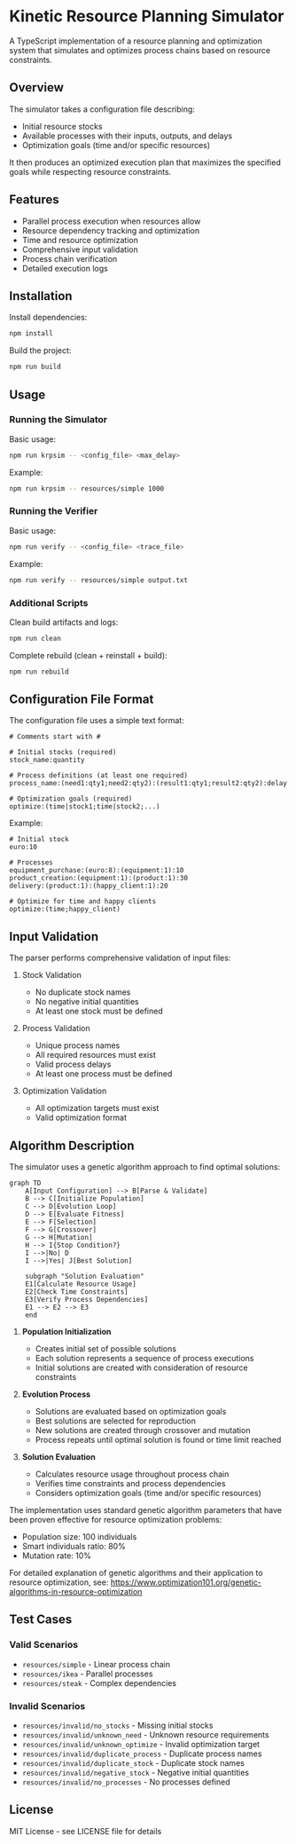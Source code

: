 # Kinetic Resource Planning Simulator

A TypeScript implementation of a resource planning and optimization system that simulates and optimizes process chains based on resource constraints.

## Overview

The simulator takes a configuration file describing:

- Initial resource stocks
- Available processes with their inputs, outputs, and delays
- Optimization goals (time and/or specific resources)

It then produces an optimized execution plan that maximizes the specified goals while respecting resource constraints.

## Features

- Parallel process execution when resources allow
- Resource dependency tracking and optimization
- Time and resource optimization
- Comprehensive input validation
- Process chain verification
- Detailed execution logs

## Installation

Install dependencies:

```bash
npm install
```

Build the project:

```bash
npm run build
```

## Usage

### Running the Simulator

Basic usage:

```bash
npm run krpsim -- <config_file> <max_delay>
```

Example:

```bash
npm run krpsim -- resources/simple 1000
```

### Running the Verifier

Basic usage:

```bash
npm run verify -- <config_file> <trace_file>
```

Example:

```bash
npm run verify -- resources/simple output.txt
```

### Additional Scripts

Clean build artifacts and logs:

```bash
npm run clean
```

Complete rebuild (clean + reinstall + build):

```bash
npm run rebuild
```

## Configuration File Format

The configuration file uses a simple text format:

```
# Comments start with #

# Initial stocks (required)
stock_name:quantity

# Process definitions (at least one required)
process_name:(need1:qty1;need2:qty2):(result1:qty1;result2:qty2):delay

# Optimization goals (required)
optimize:(time|stock1;time|stock2;...)
```

Example:

```
# Initial stock
euro:10

# Processes
equipment_purchase:(euro:8):(equipment:1):10
product_creation:(equipment:1):(product:1):30
delivery:(product:1):(happy_client:1):20

# Optimize for time and happy clients
optimize:(time;happy_client)
```

## Input Validation

The parser performs comprehensive validation of input files:

1. Stock Validation

   - No duplicate stock names
   - No negative initial quantities
   - At least one stock must be defined

2. Process Validation

   - Unique process names
   - All required resources must exist
   - Valid process delays
   - At least one process must be defined

3. Optimization Validation
   - All optimization targets must exist
   - Valid optimization format

## Algorithm Description

The simulator uses a genetic algorithm approach to find optimal solutions:

```mermaid
graph TD
    A[Input Configuration] --> B[Parse & Validate]
    B --> C[Initialize Population]
    C --> D[Evolution Loop]
    D --> E[Evaluate Fitness]
    E --> F[Selection]
    F --> G[Crossover]
    G --> H[Mutation]
    H --> I{Stop Condition?}
    I -->|No| D
    I -->|Yes| J[Best Solution]

    subgraph "Solution Evaluation"
    E1[Calculate Resource Usage]
    E2[Check Time Constraints]
    E3[Verify Process Dependencies]
    E1 --> E2 --> E3
    end
```

1. **Population Initialization**

   - Creates initial set of possible solutions
   - Each solution represents a sequence of process executions
   - Initial solutions are created with consideration of resource constraints

2. **Evolution Process**

   - Solutions are evaluated based on optimization goals
   - Best solutions are selected for reproduction
   - New solutions are created through crossover and mutation
   - Process repeats until optimal solution is found or time limit reached

3. **Solution Evaluation**
   - Calculates resource usage throughout process chain
   - Verifies time constraints and process dependencies
   - Considers optimization goals (time and/or specific resources)

The implementation uses standard genetic algorithm parameters that have been proven effective for resource optimization problems:

- Population size: 100 individuals
- Smart individuals ratio: 80%
- Mutation rate: 10%

For detailed explanation of genetic algorithms and their application to resource optimization, see:
https://www.optimization101.org/genetic-algorithms-in-resource-optimization

## Test Cases

### Valid Scenarios

- `resources/simple` - Linear process chain
- `resources/ikea` - Parallel processes
- `resources/steak` - Complex dependencies

### Invalid Scenarios

- `resources/invalid/no_stocks` - Missing initial stocks
- `resources/invalid/unknown_need` - Unknown resource requirements
- `resources/invalid/unknown_optimize` - Invalid optimization target
- `resources/invalid/duplicate_process` - Duplicate process names
- `resources/invalid/duplicate_stock` - Duplicate stock names
- `resources/invalid/negative_stock` - Negative initial quantities
- `resources/invalid/no_processes` - No processes defined

## License

MIT License - see LICENSE file for details
